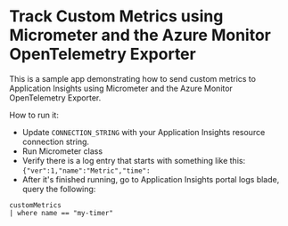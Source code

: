 # Track Custom Metrics using Micrometer and the Azure Monitor OpenTelemetry Exporter

This is a sample app demonstrating how to send custom metrics to Application Insights using 
Micrometer and the Azure Monitor OpenTelemetry Exporter.

How to run it: 
- Update `CONNECTION_STRING` with your Application Insights resource connection string.
- Run Micrometer class
- Verify there is a log entry that starts with something like this: 
  `{"ver":1,"name":"Metric","time":`
- After it's finished running, go to Application Insights portal logs blade, query the following:

```kusto
customMetrics
| where name == "my-timer"
```

